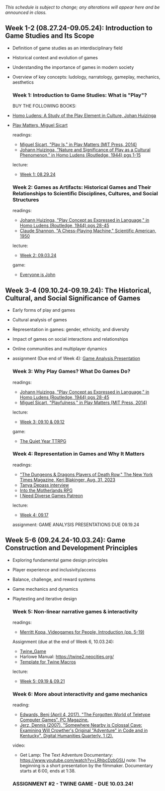 *This schedule is subject to change; any alterations will appear here and be announced in class.*

## Week 1-2 (08.27.24-09.05.24): Introduction to Game Studies and Its Scope

- Definition of game studies as an interdisciplinary field
- Historical context and evolution of games
- Understanding the importance of games in modern society
- Overview of key concepts: ludology, narratology, gameplay, mechanics, aesthetics

  ### Week 1: Introduction to Game Studies: What is "Play"?

  BUY THE FOLLOWING BOOKS:
- [Homo Ludens: A Study of the Play Element in Culture, Johan Huizinga](https://a.co/d/fCo6jf3)
- [Play Matters, Miguel Sicart](https://a.co/d/1EEDF8p)
  
  readings:
  - [Miguel Sicart, "Play Is," in Play Matters (MIT Press, 2014)](readings/sicart_playmatters_1.pdf)
  - [Johann Huizinga, "Nature and Significance of Play as a Cultural Phenomenon," in Homo Ludens (Routledge, 1944) pgs 1-15](readings/huizinga_homoludens_1.pdf)
  
  lecture:
  - [Week 1: 08.29.24](readings/130_wk1_F24.pdf)

  ### Week 2: Games as Artifacts: Historical Games and Their Relationships to Scientific Disciplines, Cultures, and Social Structures
  readings:
  - [Johann Huizinga, "Play Concept as Expressed in Language," in Homo Ludens (Routledge, 1944) pgs 28-45](readings/huizinga_homoludens_2.pdf)
  - [Claude Shannon, "A Chess-Playing Machine," Scientific American, 1950](readings/shannon_chess1950.pdf)

  lecture:
  - [Week 2: 09.03.24](readings/130_wk2_F24.pdf)
 
  game:
  - [Everyone is John](readings/eij_v2_2024.pdf)

## Week 3-4 (09.10.24-09.19.24): The Historical, Cultural, and Social Significance of Games  

- Early forms of play and games
- Cultural analysis of games
- Representation in games: gender, ethnicity, and diversity
- Impact of games on social interactions and relationships
- Online communities and multiplayer dynamics  

- assignment (Due end of Week 4): [Game Analysis Presentation](ASSIGNMENTS.md)  

  ### Week 3: Why Play Games? What Do Games Do?  
  readings:
  - [Johann Huizinga, "Play Concept as Expressed in Language," in Homo Ludens (Routledge, 1944) pgs 28-45](readings/huizinga_homoludens_2.pdf)
  - [Miguel Sicart, "Playfulness," in Play Matters (MIT Press, 2014)](readings/sicart_playmatters_2.pdf)  

  lecture:
  - [Week 3: 09.10 & 09.12](readings/130_Week_03_F24.pdf)

  game:
  - [The Quiet Year TTRPG](readings/The_Quiet_Year_PDF.pdf)
  
  ### Week 4: Representation in Games and Why It Matters
  readings:
  - ["The Dungeons & Dragons Players of Death Row," The New York Times Magazine, Keri Blakinger, Aug. 31, 2023](readings/nyt_dnd_deathrow.pdf)
  - [Tanya Depass interview](https://www.youtube.com/live/H-YeiDnEl8E?si=zdhseZw_jLAZjTsS)
  - [Into the Motherlands RPG](https://cypheroftyr.com/into-the-mother-lands-a-new-sci-fi-odyssey/)
  - [I Need Diverse Games Patreon](https://www.patreon.com/INeedDivGms)  

  lecture:
  - [Week 4: 09.17](readings/130_Week_04_F24.pdf)
  
  assignment: GAME ANALYSIS PRESENTATIONS DUE 09.19.24
  
## Week 5-6 (09.24.24-10.03.24): Game Construction and Development Principles

- Exploring fundamental game design principles
- Player experience and inclusivity/access
- Balance, challenge, and reward systems
- Game mechanics and dynamics
- Playtesting and iterative design

  ### Week 5: Non-linear narrative games & interactivity
  readings:
  - [Merritt Kopa, Videogames for People, Introduction (pp. 5-19)](readings/merritt-kopa-videogames-for-humans-twine-authors-in-conversation.pdf)
 
  Assignment (due at the end of Week 6, 10.03.24):
  - [Twine_Game](ASSIGNMENTS.md)
  - Harlowe Manual: https://twine2.neocities.org/
  - [Template for Twine Macros](readings/Macro_Madness.html)

  lecture:
  - [Week 5: 09.19 & 09.21](readings/130_Week_05.pdf)

  ### Week 6: More about interactivity and game mechanics
  reading:
  - [Edwards, Benj (April 4, 2017). "The Forgotten World of Teletype Computer Games". PC Magazine.](https://www.pcmag.com/news/the-forgotten-world-of-teletype-computer-games)
  - [Jerz, Dennis (2007). "Somewhere Nearby is Colossal Cave: Examining Will Crowther's Original "Adventure" in Code and in Kentucky". Digital Humanities Quarterly. 1 (2).](http://www.digitalhumanities.org/dhq/vol/001/2/000009/000009.html)

  video:
  - Get Lamp: The Text Adventure Documentary: https://www.youtube.com/watch?v=LRhbcDzbGSU
    note: The beginning is a short presentation by the filmmaker. Documentary starts at 6:00, ends at 1:38.
 
  ### ASSIGNMENT #2 - TWINE GAME - DUE 10.03.24!
<!--
## Week 7-8 (10.03.23-10.12.23: Gamification and Applied Game Development
- Understanding gamification and its applications
- Gamification in education, healthcare, and business
- Designing games for non-entertainment purposes
- Ethics and considerations in applied game design
- Introduction to Game Theory principles

  ### Week 7: Playtesting and Applied Game Design
  resources:
  - https://boardgamedesignlab.com/playtest-like-a-boss/
  - https://boardgamedesignlab.com/mechanics/
 
  lecture:
  - [Week 7: 10.05.23](readings/130_Week_07.pdf)

  ### Week 8: Serious Games
  - discussion of ["The Dungeons & Dragons Players of Death Row," The New York Times Magazine, Keri Blakinger, Aug. 31, 2023](readings/nyt_dnd_deathrow.pdf)
  
  watch:
  - Serious Games I-IV, Harun Farocki: https://vimeo.com/370494311
 
  lecture:
  - [Week 8: 10.10.23](readings/130_Week_08.pdf)
  
  reading:
  - [Ken Binmore, Game Theory: A Very Short Introduction, Oxford University Press, 2007](readings/binmore-game-theory.pdf)


## Week 9-10 (10.17.23-10.26.23): Game Creation Methods
- Game development processes and stages
- Introduction to game engines and tools
- Conceptualization and prototyping
- Art and sound design in games

  ### Week 9: Meaningful Interactivity

  lecture:
  - [Week 9: 10.17.23](readings/130_Week_09.pdf)
 
  readings:
  - ["One Button Game," in Code as Creative Medium, Golan Levin and Tega Brain](readings/one_button.pdf)
  - ["Seven Ways of Misunderstanding Interactive Art," Erkkhi Huhtamo, 1995](readings/huhtamo_interactive_art.pdf)
  - ["Meaningful Play" and "Interactivity" in Rules of Play: Game Design Fundamentals, Katie Salen and Eric Zimmerman](readings/rules-of-play.pdf) 
  
  Assignment: The "One Button Game" (due: 10.31.23)

  ### Week 10: Choosing the Right Tools

    lecture:
  - [Week 10: 10.24.23](readings/130_Week_10.pdf)

  game tools:
  - Pico8 https://www.lexaloffle.com/pico-8.php
  - Bitsy https://make.bitsy.org/
  - Pulp https://play.date/pulp/
  - Twine https://twinery.org/

  resources:
  - https://nerdyteachers.com/PICO-8/Guide/
  - https://www.shimmerwitch.space/bitsyTutorial.html
  - https://bitsy.fandom.com/wiki/Tutorials

## Week 11-12 (10.31.23-11.09.23): Game Theory and Game Dev

  - simple intro to some Game Theory concepts, its use and limitations
  - linking Game Theory and Game Studies as disciplines
  - Thinking through Game Theory general concepts and usage in Game Dev
    
### Week 11: Intro to Game Theory - Game Theory for Games Developers (and how it relates to Game Studies)
  
  lecture:
- [Week 11: 10.31.23](readings/130_Week_11.pdf)

  Assignment due: November 2nd, by class time (9:00a)!

### Week 12: Going Solo

  Assignment: SOLO TTRPG
  - Access the [SOLO TTRPG FOLDER](readings/solottrpg)
  - Play two or more, saving your journals.
  - We will discuss these games together.

## Week 13-14 (11.14.23-11.23.23): Emerging Technologies and Future Trends
- Exploration of virtual reality (VR) and augmented reality (AR) in games
- Impact of artificial intelligence (AI) on game design
- Ethical considerations in game development and consumption
- Speculating on the future of game studies and the gaming industry

## Week 15-16 (11.28.23-12.07.23): Building Communities in Video Games

#### Final Game Project (due: November 30th)

  - See "Assignments" for instructions.

### Week 15: Game Communities

#### GAME/CREATING CODING COMMUNITIES:

- https://vgagallery.org/
- https://bitbashchicago.com/
- https://itch.io/
- https://borogove.io/ (for Twine games)
- https://play.date/pulp/ (for Playdate/Pulp games)
- https://processingfoundation.org/ (general creative coding organization)

#### For IRL gaming:

- https://bitbashchicago.com/
- https://www.chicagolandgames.com/
- https://www.meetup.com/chicago-queer-gaming-society/

#### Locations that host RPG events:

- Marz Brewing (Level Eater events): https://marz.beer/
- Whiner Beer (Wizards ands Whiners): https://www.whinerbeer.com/
- Prism Games: https://www.prismgameschicago.com
- Tangible Books: https://tangiblebookschicago.com/

  -->

